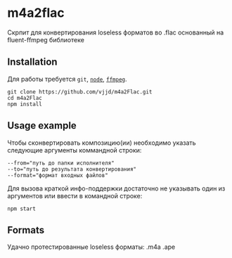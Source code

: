 # m4a2flac
Скрпит для конвертирования loseless форматов во .flac основанный на fluent-ffmpeg библиотеке

## Installation
Для работы требуется ```git```, [```node```](https://nodejs.org), [```ffmpeg```](http://www.ffmpeg.org).

```
git clone https://github.com/vjjd/m4a2Flac.git
cd m4a2Flac
npm install
```

## Usage example
Чтобы сконвертировать композицию(ии) необходимо указать следующие аргументы коммандной строки:

```
--from="путь до папки исполнителя"
--to="путь до результата конвертирования"
--format="формат входных файлов"
```

Для вызова краткой инфо-поддержки достаточно не указывать один из аргументов или ввести в командной строке:

```
npm start
```

## Formats
Удачно протестированные loseless форматы: .m4a .ape